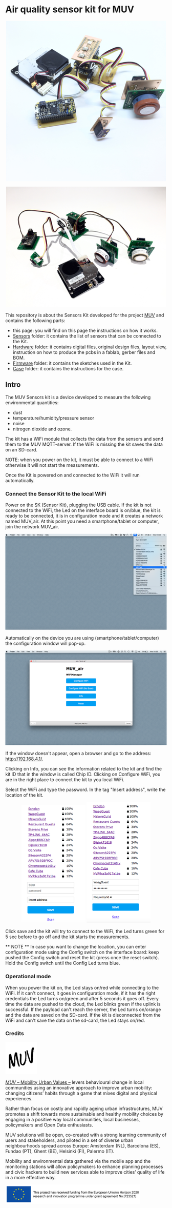 # Air quality sensor kit for MUV

<p align="center"><img src="images/sensor_kit.jpg" width="500"></p>
<p align="center"><img src="Hardware/Gerber files/images/MUV_SK.jpg" width="500"></p>

This repository is about the Sensors Kit developed for the project [MUV](https://www.muv2020.eu/) and contains the following parts:
- this page: you will find on this page the instructions on how it works.
- [Sensors](https://github.com/waagsociety/air_quality_sensor_kit/tree/master/MUV%20Kit/Sensors) folder: it contains the list of sensors that can be connected to the Kit.
- [Hardware](https://github.com/waagsociety/air_quality_sensor_kit/tree/master/MUV%20Kit/Hardware) folder: it contains digital files, original design files, layout view, instruction on how to produce the pcbs in a fablab, gerber files and BOM.
- [Firmware](https://github.com/waagsociety/air_quality_sensor_kit/tree/master/MUV%20Kit/Firmware) folder: it contains the sketches used in the Kit.
- [Case](https://github.com/waagsociety/air_quality_sensor_kit/tree/master/MUV%20Kit/Case) folder: it contains the instructions for the case.

## Intro
The MUV Sensors kit is a device developed to measure the following environmental quantities:
* dust
* temperature/humidity/pressure sensor
* noise
* nitrogen dioxide and ozone.

The kit has a WiFi module that collects the data from the sensors and send them to the MUV MQTT-server. If the WiFi is missing the kit saves the data on an SD-card.

NOTE: when you power on the kit, it must be able to connect to a WiFi otherwise it will not start the measurements.

Once the Kit is powered on and connected to the WiFi it will run automatically.

### Connect the Sensor Kit to the local WiFi
Power on the SK (Sensor Kit), plugging the USB cable. If the kit is not connected to the WiFi, the Led on the interface board is on/blue, the kit is ready to be connected, it is in configuration mode and it creates a network named MUV_air.
At this point you need a smartphone/tablet or computer, join the network MUV_air.

<p align="center"><img src="images/config_0_0.png"></p>

Automatically on the device you are using (smartphone/tablet/computer) the configuration window will pop-up.

<p align="center"><img src="images/config_1_1.png"></p>

If the window doesn't appear, open a browser and go to the address: http://192.168.4.1/.

Clicking on Info, you can see the information related to the kit and find the kit ID that in the window is called Chip ID.
Clicking on Configure WiFi, you are in the right place to connect the kit to you local WiFi.


Select the WiFi and type the password.
In the tag "Insert address", write the location of the kit.
<p align="center"> <img src="images/config_3.png" width="200">  <img src="images/config_4.png" width="200"></p>

Click save and the kit will try to connect to the WiFi, the Led turns green for 5 sec before to go off and the kit starts the measurements.

** NOTE **
In case you want to change the location, you can enter configuration mode using the Config switch on the interface board: keep pushed the Config switch and reset the kit (press once the reset switch). Hold the Config switch until the Config Led turns blue.

### Operational mode
When you power the kit on, the Led stays on/red while connecting to the WiFi. If it can't connect, it goes in configuration mode, if it has the right credentials the Led turns on/green and after 5 seconds it goes off. Every time the data are pushed to the cloud, the Led blinks green if the uplink is successful. If the payload can't reach the server, the Led turns on/orange and the data are saved on the SD-card. If the kit is disconnected from the WiFi and can't save the data on the sd-card, the Led stays on/red.

### Credits

<p align="left"><img src="images/muv-logo-new.png" width="100"></p> 

[*MUV* – Mobility Urban Values –](https://www.muv2020.eu) levers behavioural change in local communities using an innovative approach to improve urban mobility: changing citizens’ habits through a game that mixes digital and physical experiences.

Rather than focus on costly and rapidly ageing urban infrastructures, MUV promotes a shift towards more sustainable and healthy mobility choices by engaging in a positive way local communities, local businesses, policymakers and Open Data enthusiasts.

MUV solutions will be open, co-created with a strong learning community of users and stakeholders, and piloted in a set of diverse urban neighbourhoods spread across Europe: Amsterdam (NL), Barcelona (ES), Fundao (PT), Ghent (BE), Helsinki (FI), Palermo (IT).

Mobility and environmental data gathered via the mobile app and the monitoring stations will allow policymakers to enhance planning processes and civic hackers to build new services able to improve cities’ quality of life in a more effective way.

<p align="left"><img src="images/co-funded-h2020-horiz_en_long.png" width="420"></p>
